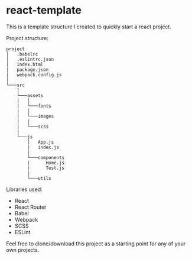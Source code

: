# react-template

This is a template structure I created to quickly start a react project.

Project structure:

```
project
│   .babelrc
│   .eslintrc.json
|   index.html
|   package.json
|   webpack.config.js
│
└───src
    │
    └───assets
    |   │
    |   └───fonts
    |   │
    |   └───images
    |   |
    |   └───scss
    |
    └───js
        |   App.js
        |   index.js
        |
        └───components
        |      Home.js
        |      Test.js
        |
        └───utils
```

Libraries used:

  * React
  * React Router
  * Babel
  * Webpack
  * SCSS
  * ESLint
  
Feel free to clone/download this project as a starting point for any of your own projects.
